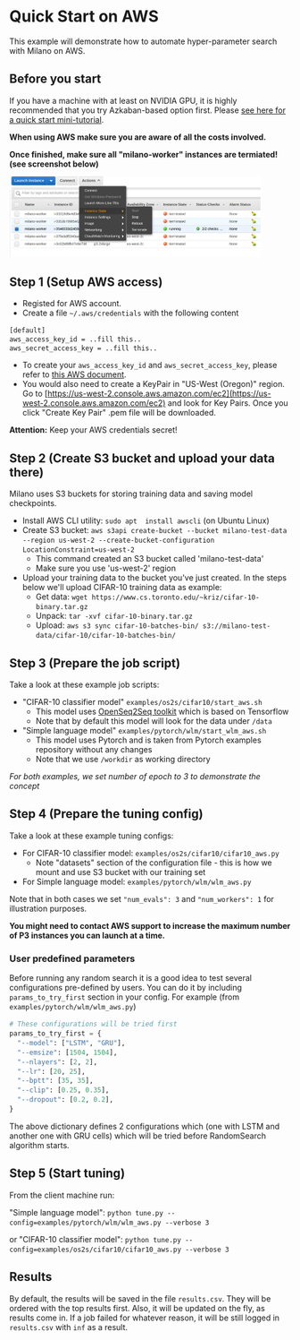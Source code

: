 # Quick Start on AWS
This example will demonstrate how to automate hyper-parameter search with Milano on AWS.

## Before you start
If you have a machine with at least on NVIDIA GPU, it is highly recommended that you try Azkaban-based option first.
Please [see here for a quick start mini-tutorial](Quick_start.md).

**When using AWS make sure you are aware of all the costs involved.**

**Once finished, make sure all "milano-worker" instances are termiated! (see screenshot below)**
<div align="left">
  <img src="aws_terminate.png" alt="milano-workers" width="450px">
  <br>
</div>

## Step 1 (Setup AWS access)
* Registed for AWS account.
* Create a file ``~/.aws/credentials`` with the following content
```
[default]
aws_access_key_id = ..fill this..
aws_secret_access_key = ..fill this..
```
* To create your `aws_access_key_id` and `aws_secret_access_key`, please refer to [this AWS document](https://docs.aws.amazon.com/general/latest/gr/managing-aws-access-keys.html).
* You would also need to create a KeyPair in "US-West (Oregon)" region. Go to [https://us-west-2.console.aws.amazon.com/ec2](https://us-west-2.console.aws.amazon.com/ec2) and 
look for Key Pairs. Once you click "Create Key Pair" .pem file will be downloaded.

**Attention:** Keep your AWS credentials secret!

## Step 2 (Create S3 bucket and upload your data there)
Milano uses S3 buckets for storing training data and saving model checkpoints.
* Install AWS CLI utility:  `sudo apt  install awscli` (on Ubuntu Linux)
* Create S3 bucket: `aws s3api create-bucket --bucket milano-test-data --region us-west-2 --create-bucket-configuration LocationConstraint=us-west-2`
    * This command created an S3 bucket called 'milano-test-data'
    * Make sure you use 'us-west-2' region
* Upload your training data to the bucket you've just created. In the steps below we'll upload CIFAR-10 training data as example:
    * Get data: `wget https://www.cs.toronto.edu/~kriz/cifar-10-binary.tar.gz`
    * Unpack: `tar -xvf cifar-10-binary.tar.gz`
    * Upload: `aws s3 sync cifar-10-batches-bin/ s3://milano-test-data/cifar-10/cifar-10-batches-bin/`

## Step 3 (Prepare the job script)
Take a look at these example job scripts:

* "CIFAR-10 classifier model" ``examples/os2s/cifar10/start_aws.sh``
    * This model uses [OpenSeq2Seq toolkit](https://nvidia.github.io/OpenSeq2Seq) which is based on Tensorflow
    * Note that by default this model will look for the data under ``/data``
* "Simple language model" ``examples/pytorch/wlm/start_wlm_aws.sh``
    * This model uses Pytorch and is taken from Pytorch examples repository without any changes
    * Note that we use ``/workdir`` as working directory

*For both examples, we set number of epoch to 3 to demonstrate the concept*

## Step 4 (Prepare the tuning config)
Take a look at these example tuning configs:
* For CIFAR-10 classifier model: ``examples/os2s/cifar10/cifar10_aws.py``
    * Note "datasets" section of the configuration file - this is how we mount and use S3 bucket with our training set
* For Simple language model: ``examples/pytorch/wlm/wlm_aws.py``

Note that in both cases we set `"num_evals": 3` and `"num_workers": 1` for illustration purposes.

**You might need to contact AWS support to increase the maximum number of P3 instances you can launch at a time.**

### User predefined parameters
Before running any random search it is a good idea to test several configurations pre-defined by users.
You can do it by including ``params_to_try_first`` section in your config.
For example (from `examples/pytorch/wlm/wlm_aws.py`)
```python
# These configurations will be tried first
params_to_try_first = {
  "--model": ["LSTM", "GRU"],
  "--emsize": [1504, 1504],
  "--nlayers": [2, 2],
  "--lr": [20, 25],
  "--bptt": [35, 35],
  "--clip": [0.25, 0.35],
  "--dropout": [0.2, 0.2],
}
```
The above dictionary defines 2 configurations which (one with LSTM and another one with GRU cells) which will be tried 
before RandomSearch algorithm starts.

## Step 5 (Start tuning)
From the client machine run:

"Simple language model": ``python tune.py --config=examples/pytorch/wlm/wlm_aws.py --verbose 3``

or
"CIFAR-10 classifier model": ``python tune.py --config=examples/os2s/cifar10/cifar10_aws.py --verbose 3``

## Results
By default, the results will be saved in the file ``results.csv``. They will be ordered with the top results first.
Also, it will be updated on the fly, as results come in.
If a job failed for whatever reason, it will be still logged in ``results.csv`` with ``inf`` as a result.
